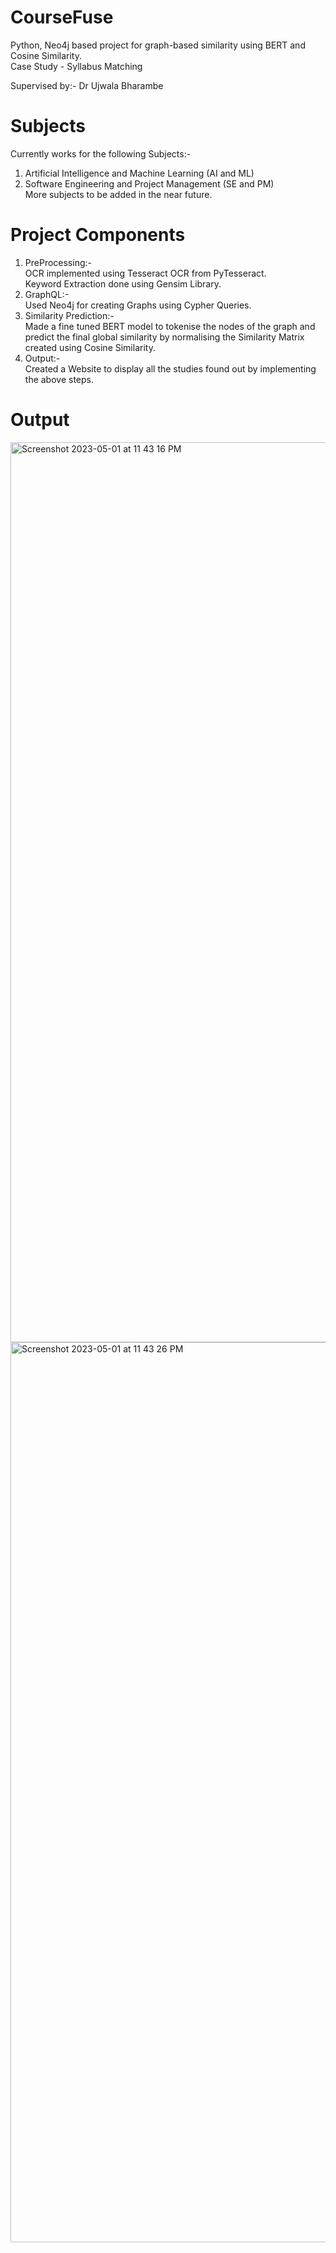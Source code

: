 # CourseFuse
Python, Neo4j based project for graph-based similarity using BERT and Cosine Similarity.  
Case Study - Syllabus Matching   

Supervised by:- Dr Ujwala Bharambe

# Subjects
Currently works for the following Subjects:-  
1) Artificial Intelligence and Machine Learning (AI and ML)  
2) Software Engineering and Project Management (SE and PM)  
More subjects to be added in the near future.  

# Project Components
1) PreProcessing:-  
OCR implemented using Tesseract OCR from PyTesseract.  
Keyword Extraction done using Gensim Library.  
2) GraphQL:-  
Used Neo4j for creating Graphs using Cypher Queries.   
3) Similarity Prediction:-   
Made a fine tuned BERT model to tokenise the nodes of the graph and predict the final global similarity by normalising the Similarity Matrix created using Cosine Similarity.   
4) Output:-   
Created a Website to display all the studies found out by implementing the above steps.   

# Output

<img width="1440" alt="Screenshot 2023-05-01 at 11 43 16 PM" src="https://user-images.githubusercontent.com/81147674/235837114-c5abd79c-52b2-45bf-9b5f-42dbdb166c18.png">

<img width="1440" alt="Screenshot 2023-05-01 at 11 43 26 PM" src="https://user-images.githubusercontent.com/81147674/235837126-b47a1207-817c-4820-91d0-abf33aa28ec8.png">
